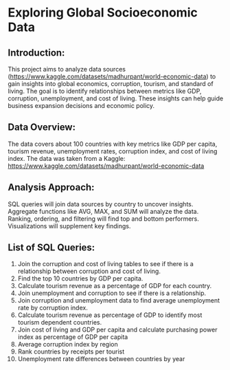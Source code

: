# Exploring Global Socioeconomic Data 

## Introduction:
This project aims to analyze data sources (https://www.kaggle.com/datasets/madhurpant/world-economic-data) to gain insights into global economics, corruption, tourism, and standard of living. The goal is to identify relationships between metrics like GDP, corruption, unemployment, and cost of living. These insights can help guide business expansion decisions and economic policy.

## Data Overview:
The data covers about 100 countries with key metrics like GDP per capita, tourism revenue, unemployment rates, corruption index, and cost of living index. 
The data was taken from a Kaggle: https://www.kaggle.com/datasets/madhurpant/world-economic-data

## Analysis Approach:
SQL queries will join data sources by country to uncover insights. Aggregate functions like AVG, MAX, and SUM will analyze the data. Ranking, ordering, and filtering will find top and bottom performers. Visualizations will supplement key findings.

## List of SQL Queries:
1. Join the corruption and cost of living tables to see if there is a relationship between corruption and cost of living.
2. Find the top 10 countries by GDP per capita.
3. Calculate tourism revenue as a percentage of GDP for each country.
4. Join unemployment and corruption to see if there is a relationship.
5. Join corruption and unemployment data to find average unemployment rate by corruption index.
6. Calculate tourism revenue as percentage of GDP to identify most tourism dependent countries.
7. Join cost of living and GDP per capita and calculate purchasing power index as percentage of GDP per capita
8. Average corruption index by region
9. Rank countries by receipts per tourist
10. Unemployment rate differences between countries by year
